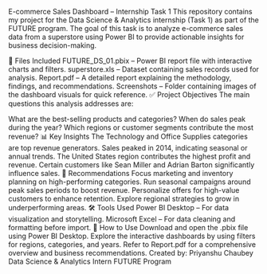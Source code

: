 E-commerce Sales Dashboard – Internship Task 1
This repository contains my project for the Data Science & Analytics internship (Task 1) as part of the FUTURE program. The goal of this task is to analyze e-commerce sales data from a superstore using Power BI to provide actionable insights for business decision-making.

📂 Files Included
FUTURE_DS_01.pbix – Power BI report file with interactive charts and filters.
superstore.xls – Dataset containing sales records used for analysis.
Report.pdf – A detailed report explaining the methodology, findings, and recommendations.
Screenshots – Folder containing images of the dashboard visuals for quick reference.
✅ Project Objectives
The main questions this analysis addresses are:

What are the best-selling products and categories?
When do sales peak during the year?
Which regions or customer segments contribute the most revenue?
📊 Key Insights
The Technology and Office Supplies categories are top revenue generators.
Sales peaked in 2014, indicating seasonal or annual trends.
The United States region contributes the highest profit and revenue.
Certain customers like Sean Miller and Adrian Barton significantly influence sales.
📌 Recommendations
Focus marketing and inventory planning on high-performing categories.
Run seasonal campaigns around peak sales periods to boost revenue.
Personalize offers for high-value customers to enhance retention.
Explore regional strategies to grow in underperforming areas.
🛠 Tools Used
Power BI Desktop – For data visualization and storytelling.
Microsoft Excel – For data cleaning and formatting before import.
📖 How to Use
Download and open the .pbix file using Power BI Desktop.
Explore the interactive dashboards by using filters for regions, categories, and years.
Refer to Report.pdf for a comprehensive overview and business recommendations.
Created by:
Priyanshu Chaubey
Data Science & Analytics Intern
FUTURE Program
